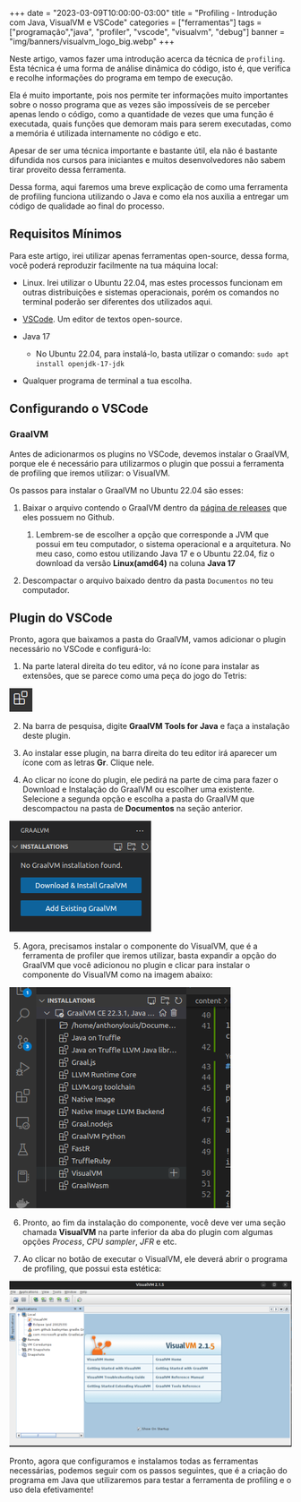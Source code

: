+++
date = "2023-03-09T10:00:00-03:00"
title = "Profiling - Introdução com Java, VisualVM e VSCode"
categories = ["ferramentas"]
tags = ["programação","java", "profiler", "vscode", "visualvm", "debug"]
banner = "img/banners/visualvm_logo_big.webp"
+++

Neste artigo, vamos fazer uma introdução acerca da técnica de `profiling`. Esta técnica é uma forma de análise dinâmica do código, isto é, que verifica e recolhe informações do programa em tempo de execução.

Ela é muito importante, pois nos permite ter informações muito importantes sobre o nosso programa que as vezes são impossíveis de se perceber apenas lendo o código, como a quantidade de vezes que uma função é executada, quais funções que demoram mais para serem executadas, como a memória é utilizada internamente no código e etc.

Apesar de ser uma técnica importante e bastante útil, ela não é bastante difundida nos cursos para iniciantes e muitos desenvolvedores não sabem tirar proveito dessa ferramenta.

Dessa forma, aqui faremos uma breve explicação de como uma ferramenta de profiling funciona utilizando o Java e como ela nos auxilia a entregar um código de qualidade ao final do processo.

## Requisitos Mínimos

Para este artigo, irei utilizar apenas ferramentas open-source, dessa forma, você poderá reproduzir facilmente na tua máquina local:

- Linux. Irei utilizar o Ubuntu 22.04, mas estes processos funcionam em outras distribuições e sistemas operacionais, porém os comandos no terminal poderão ser diferentes dos utilizados aqui.

- [VSCode](https://code.visualstudio.com/). Um editor de textos open-source.

- Java 17
  - No Ubuntu 22.04, para instalá-lo, basta utilizar o comando: `sudo apt install openjdk-17-jdk`

- Qualquer programa de terminal a tua escolha.

## Configurando o VSCode

### GraalVM

Antes de adicionarmos os plugins no VSCode, devemos instalar o GraalVM, porque ele é necessário para utilizarmos o plugin que possui a ferramenta de profiling que iremos utilizar: o VisualVM.

Os passos para instalar o GraalVM no Ubuntu 22.04 são esses:

1. Baixar o arquivo contendo o GraalVM dentro da [página de releases](https://github.com/graalvm/graalvm-ce-builds/releases) que eles possuem no Github.
   1. Lembrem-se de escolher a opção que corresponde a JVM que possui em teu computador, o sistema operacional e a arquitetura. No meu caso, como estou utilizando Java 17 e o Ubuntu 22.04, fiz o download da versão **Linux(amd64)** na coluna **Java 17**

1. Descompactar o arquivo baixado dentro da pasta `Documentos` no teu computador.

## Plugin do VSCode

Pronto, agora que baixamos a pasta do GraalVM, vamos adicionar o plugin necessário no VSCode e configurá-lo:

1. Na parte lateral direita do teu editor, vá no ícone para instalar as extensões, que se parece como uma peça do jogo do Tetris:

![icone-extensoes](../../static/img/conteudos-de-artigos/introducao-profiler-java/icone_extensions-vscode.webp)


2. Na barra de pesquisa, digite **GraalVM Tools for Java** e faça a instalação deste plugin.

3. Ao instalar esse plugin, na barra direita do teu editor irá aparecer um ícone com as letras **Gr**. Clique nele.

4. Ao clicar no ícone do plugin, ele pedirá na parte de cima para fazer o Download e Instalação do GraalVM ou escolher uma existente. Selecione a segunda opção e escolha a pasta do GraalVM que descompactou na pasta de **Documentos** na seção anterior.

![add-graalvm](../../static/img/conteudos-de-artigos/introducao-profiler-java/add_existing_graalvm.webp)

5. Agora, precisamos instalar o componente do VisualVM, que é a ferramenta de profiler que iremos utilizar, basta expandir a opção do GraalVM que você adicionou no plugin e clicar para instalar o componente do VisualVM como na imagem abaixo:

![add-visualvm-component](../../static/img/conteudos-de-artigos/introducao-profiler-java/add-visualvm-plugin.webp)

6. Pronto, ao fim da instalação do componente, você deve ver uma seção chamada **VisualVM** na parte inferior da aba do plugin com algumas opções *Process*, *CPU sampler*, *JFR* e etc.

7. Ao clicar no botão de executar o VisualVM, ele deverá abrir o programa de profiling, que possui esta estética:

![visual-vm-gui](../../static/img/conteudos-de-artigos/introducao-profiler-java/visualvm_gui.webp)

Pronto, agora que configuramos e instalamos todas as ferramentas necessárias, podemos seguir com os passos seguintes, que é a criação do programa em Java que utilizaremos para testar a ferramenta de profiling e o uso dela efetivamente!